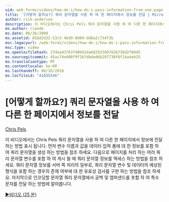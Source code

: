 ```yaml
---
uid: web-forms/videos/how-do-i/how-do-i-pass-information-from-one-page-to-another-using-a-query-string
title: '[어떻게 할까요?] 쿼리 문자열을 사용 하 여 한 페이지에서 정보를 전달 | Microsoft Docs'
author: rick-anderson
description: 이 비디오에서는 Chris Pels 쿼리 문자열을 사용 하 여 다른 한 페이지에서 정보에 전달 하는 방법 표시 됩니다. 먼저에 쿼리 문자열을 생성 하는 방법을 참조 하는 중...
ms.author: riande
ms.date: 06/26/2008
ms.assetid: 81bd2d32-53c5-4bd9-8d09-dd8a2c734f3b
msc.legacyurl: /web-forms/videos/how-do-i/how-do-i-pass-information-from-one-page-to-another-using-a-query-string
msc.type: video
ms.openlocfilehash: 27dead3763f40b916e682921097826736d2f60d5
ms.sourcegitcommit: 45ac74e400f9f2b7dbded66297730f6f14a4eb25
ms.translationtype: MT
ms.contentlocale: ko-KR
ms.lasthandoff: 08/16/2018
ms.locfileid: "41835546"
---
```

<a name="how-do-i-pass-information-from-one-page-to-another-using-a-query-string"></a>[어떻게 할까요?] 쿼리 문자열을 사용 하 여 다른 한 페이지에서 정보를 전달
====================
[Chris Pels](https://twitter.com/chrispels)

이 비디오에서는 Chris Pels 쿼리 문자열을 사용 하 여 다른 한 페이지에서 정보에 전달 하는 방법 표시 됩니다. 먼저 변수 이름과 값을 데이터 입력 폼에 대 한 정보를 포함 하 여 쿼리 문자열을 생성 하는 방법을 참조 하세요. 다음으로 페이지를 처리 하는 여러 쿼리 문자열 변수를 포함 하 여 게시 될 때 쿼리 문자열 정보를 액세스 하는 방법을 참조 하세요. 쿼리 문자열 정보를 서버 쪽 처리의 일부로, 쿼리 문자열 변수 및 데이터의 예상된 형식을 포함 하는 경우의 존재 여부에 대 한 유효성 검사를 구현 하는 방법을 참조 하세요. 마지막으로 인코딩할 문자열 쿼리 문자열에서 공백 및 앰퍼샌드를 포함 하 여 특수 문자를 전달 하는 방법에 알아봅니다.

[&#9654;비디오 (25 분)](https://channel9.msdn.com/Blogs/ASP-NET-Site-Videos/how-do-i-pass-information-from-one-page-to-another-using-a-query-string)
